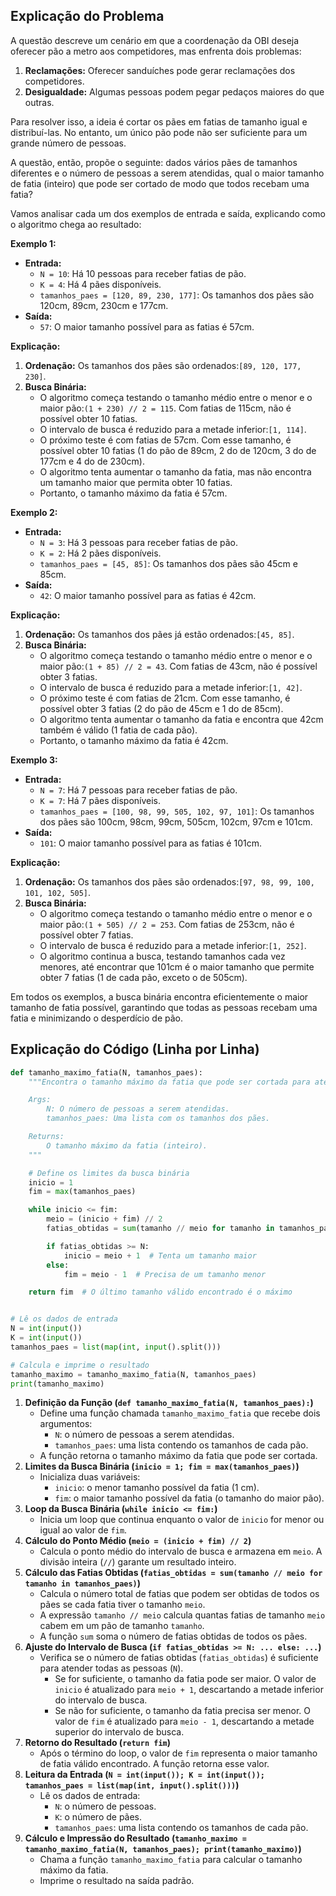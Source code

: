 ## Explicação do Problema

A questão descreve um cenário em que a coordenação da OBI deseja oferecer pão a metro aos competidores, mas enfrenta dois problemas:

1. **Reclamações:** Oferecer sanduíches pode gerar reclamações dos competidores.
2. **Desigualdade:** Algumas pessoas podem pegar pedaços maiores do que outras.

Para resolver isso, a ideia é cortar os pães em fatias de tamanho igual e distribuí-las. No entanto, um único pão pode não ser suficiente para um grande número de pessoas.

A questão, então, propõe o seguinte: dados vários pães de tamanhos diferentes e o número de pessoas a serem atendidas, qual o maior tamanho de fatia (inteiro) que pode ser cortado de modo que todos recebam uma fatia?

Vamos analisar cada um dos exemplos de entrada e saída, explicando como o algoritmo chega ao resultado:

**Exemplo 1:**

* **Entrada:**
  * `N = 10`: Há 10 pessoas para receber fatias de pão.
  * `K = 4`: Há 4 pães disponíveis.
  * `tamanhos_paes = [120, 89, 230, 177]`: Os tamanhos dos pães são 120cm, 89cm, 230cm e 177cm.
* **Saída:**
  * `57`: O maior tamanho possível para as fatias é 57cm.

**Explicação:**

1. **Ordenação:** Os tamanhos dos pães são ordenados:`[89, 120, 177, 230]`.
2. **Busca Binária:**
   * O algoritmo começa testando o tamanho médio entre o menor e o maior pão:`(1 + 230) // 2 = 115`. Com fatias de 115cm, não é possível obter 10 fatias.
   * O intervalo de busca é reduzido para a metade inferior:`[1, 114]`.
   * O próximo teste é com fatias de 57cm. Com esse tamanho, é possível obter 10 fatias (1 do pão de 89cm, 2 do de 120cm, 3 do de 177cm e 4 do de 230cm).
   * O algoritmo tenta aumentar o tamanho da fatia, mas não encontra um tamanho maior que permita obter 10 fatias.
   * Portanto, o tamanho máximo da fatia é 57cm.

**Exemplo 2:**

* **Entrada:**
  * `N = 3`: Há 3 pessoas para receber fatias de pão.
  * `K = 2`: Há 2 pães disponíveis.
  * `tamanhos_paes = [45, 85]`: Os tamanhos dos pães são 45cm e 85cm.
* **Saída:**
  * `42`: O maior tamanho possível para as fatias é 42cm.

**Explicação:**

1. **Ordenação:** Os tamanhos dos pães já estão ordenados:`[45, 85]`.
2. **Busca Binária:**
   * O algoritmo começa testando o tamanho médio entre o menor e o maior pão:`(1 + 85) // 2 = 43`. Com fatias de 43cm, não é possível obter 3 fatias.
   * O intervalo de busca é reduzido para a metade inferior:`[1, 42]`.
   * O próximo teste é com fatias de 21cm. Com esse tamanho, é possível obter 3 fatias (2 do pão de 45cm e 1 do de 85cm).
   * O algoritmo tenta aumentar o tamanho da fatia e encontra que 42cm também é válido (1 fatia de cada pão).
   * Portanto, o tamanho máximo da fatia é 42cm.

**Exemplo 3:**

* **Entrada:**
  * `N = 7`: Há 7 pessoas para receber fatias de pão.
  * `K = 7`: Há 7 pães disponíveis.
  * `tamanhos_paes = [100, 98, 99, 505, 102, 97, 101]`: Os tamanhos dos pães são 100cm, 98cm, 99cm, 505cm, 102cm, 97cm e 101cm.
* **Saída:**
  * `101`: O maior tamanho possível para as fatias é 101cm.

**Explicação:**

1. **Ordenação:** Os tamanhos dos pães são ordenados:`[97, 98, 99, 100, 101, 102, 505]`.
2. **Busca Binária:**
   * O algoritmo começa testando o tamanho médio entre o menor e o maior pão:`(1 + 505) // 2 = 253`. Com fatias de 253cm, não é possível obter 7 fatias.
   * O intervalo de busca é reduzido para a metade inferior:`[1, 252]`.
   * O algoritmo continua a busca, testando tamanhos cada vez menores, até encontrar que 101cm é o maior tamanho que permite obter 7 fatias (1 de cada pão, exceto o de 505cm).

Em todos os exemplos, a busca binária encontra eficientemente o maior tamanho de fatia possível, garantindo que todas as pessoas recebam uma fatia e minimizando o desperdício de pão.

## Explicação do Código (Linha por Linha)

```python
def tamanho_maximo_fatia(N, tamanhos_paes):
    """Encontra o tamanho máximo da fatia que pode ser cortada para atender a todos.

    Args:
        N: O número de pessoas a serem atendidas.
        tamanhos_paes: Uma lista com os tamanhos dos pães.

    Returns:
        O tamanho máximo da fatia (inteiro).
    """

    # Define os limites da busca binária
    inicio = 1
    fim = max(tamanhos_paes)

    while inicio <= fim:
        meio = (inicio + fim) // 2
        fatias_obtidas = sum(tamanho // meio for tamanho in tamanhos_paes)

        if fatias_obtidas >= N:
            inicio = meio + 1  # Tenta um tamanho maior
        else:
            fim = meio - 1  # Precisa de um tamanho menor

    return fim  # O último tamanho válido encontrado é o máximo


# Lê os dados de entrada
N = int(input())
K = int(input())
tamanhos_paes = list(map(int, input().split()))

# Calcula e imprime o resultado
tamanho_maximo = tamanho_maximo_fatia(N, tamanhos_paes)
print(tamanho_maximo)
```

1. **Definição da Função (`def tamanho_maximo_fatia(N, tamanhos_paes):`)**
   * Define uma função chamada `tamanho_maximo_fatia` que recebe dois argumentos:
     * `N`: o número de pessoas a serem atendidas.
     * `tamanhos_paes`: uma lista contendo os tamanhos de cada pão.
   * A função retorna o tamanho máximo da fatia que pode ser cortada.
2. **Limites da Busca Binária (`inicio = 1; fim = max(tamanhos_paes)`)**
   * Inicializa duas variáveis:
     * `inicio`: o menor tamanho possível da fatia (1 cm).
     * `fim`: o maior tamanho possível da fatia (o tamanho do maior pão).
3. **Loop da Busca Binária (`while inicio <= fim:`)**
   * Inicia um loop que continua enquanto o valor de `inicio` for menor ou igual ao valor de `fim`.
4. **Cálculo do Ponto Médio (`meio = (inicio + fim) // 2`)**
   * Calcula o ponto médio do intervalo de busca e armazena em `meio`. A divisão inteira (`//`) garante um resultado inteiro.
5. **Cálculo das Fatias Obtidas (`fatias_obtidas = sum(tamanho // meio for tamanho in tamanhos_paes)`)**
   * Calcula o número total de fatias que podem ser obtidas de todos os pães se cada fatia tiver o tamanho `meio`.
   * A expressão `tamanho // meio` calcula quantas fatias de tamanho `meio` cabem em um pão de tamanho `tamanho`.
   * A função `sum` soma o número de fatias obtidas de todos os pães.
6. **Ajuste do Intervalo de Busca (`if fatias_obtidas >= N: ... else: ...`)**
   * Verifica se o número de fatias obtidas (`fatias_obtidas`) é suficiente para atender todas as pessoas (`N`).
     * Se for suficiente, o tamanho da fatia pode ser maior. O valor de `inicio` é atualizado para `meio + 1`, descartando a metade inferior do intervalo de busca.
     * Se não for suficiente, o tamanho da fatia precisa ser menor. O valor de `fim` é atualizado para `meio - 1`, descartando a metade superior do intervalo de busca.
7. **Retorno do Resultado (`return fim`)**
   * Após o término do loop, o valor de `fim` representa o maior tamanho de fatia válido encontrado. A função retorna esse valor.
8. **Leitura da Entrada (`N = int(input()); K = int(input()); tamanhos_paes = list(map(int, input().split()))`)**
   * Lê os dados de entrada:
     * `N`: o número de pessoas.
     * `K`: o número de pães.
     * `tamanhos_paes`: uma lista contendo os tamanhos de cada pão.
9. **Cálculo e Impressão do Resultado (`tamanho_maximo = tamanho_maximo_fatia(N, tamanhos_paes); print(tamanho_maximo)`)**
   * Chama a função `tamanho_maximo_fatia` para calcular o tamanho máximo da fatia.
   * Imprime o resultado na saída padrão.
